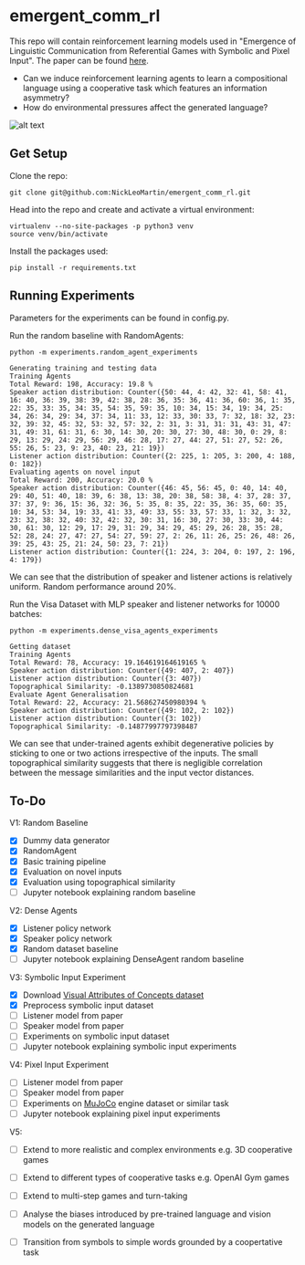 # emergent_comm_rl
This repo will contain reinforcement learning models used in "Emergence of Linguistic Communication from Referential Games with Symbolic and Pixel Input". The paper can be found [here](https://arxiv.org/abs/1804.03984). 

- Can we induce reinforcement learning agents to learn a compositional language using a cooperative task which features an information asymmetry?
- How do environmental pressures affect the generated language?

![alt text](https://raw.githubusercontent.com/NickLeoMartin/emergent_comm_rl/master/images/emergent_comm.png)

Get Setup
---------
Clone the repo:
```
git clone git@github.com:NickLeoMartin/emergent_comm_rl.git
```

Head into the repo and create and activate a virtual environment:
```
virtualenv --no-site-packages -p python3 venv
source venv/bin/activate
```

Install the packages used:
```
pip install -r requirements.txt
```

Running Experiments
-------------------
Parameters for the experiments can be found in config.py.

Run the random baseline with RandomAgents:
```
python -m experiments.random_agent_experiments

Generating training and testing data
Training Agents
Total Reward: 198, Accuracy: 19.8 %
Speaker action distribution: Counter({50: 44, 4: 42, 32: 41, 58: 41, 16: 40, 36: 39, 38: 39, 42: 38, 28: 36, 35: 36, 41: 36, 60: 36, 1: 35, 22: 35, 33: 35, 34: 35, 54: 35, 59: 35, 10: 34, 15: 34, 19: 34, 25: 34, 26: 34, 29: 34, 37: 34, 11: 33, 12: 33, 30: 33, 7: 32, 18: 32, 23: 32, 39: 32, 45: 32, 53: 32, 57: 32, 2: 31, 3: 31, 31: 31, 43: 31, 47: 31, 49: 31, 61: 31, 6: 30, 14: 30, 20: 30, 27: 30, 48: 30, 0: 29, 8: 29, 13: 29, 24: 29, 56: 29, 46: 28, 17: 27, 44: 27, 51: 27, 52: 26, 55: 26, 5: 23, 9: 23, 40: 23, 21: 19})
Listener action distribution: Counter({2: 225, 1: 205, 3: 200, 4: 188, 0: 182})
Evaluating agents on novel input
Total Reward: 200, Accuracy: 20.0 %
Speaker action distribution: Counter({46: 45, 56: 45, 0: 40, 14: 40, 29: 40, 51: 40, 18: 39, 6: 38, 13: 38, 20: 38, 58: 38, 4: 37, 28: 37, 37: 37, 9: 36, 15: 36, 32: 36, 5: 35, 8: 35, 22: 35, 36: 35, 60: 35, 10: 34, 53: 34, 19: 33, 41: 33, 49: 33, 55: 33, 57: 33, 1: 32, 3: 32, 23: 32, 38: 32, 40: 32, 42: 32, 30: 31, 16: 30, 27: 30, 33: 30, 44: 30, 61: 30, 12: 29, 17: 29, 31: 29, 34: 29, 45: 29, 26: 28, 35: 28, 52: 28, 24: 27, 47: 27, 54: 27, 59: 27, 2: 26, 11: 26, 25: 26, 48: 26, 39: 25, 43: 25, 21: 24, 50: 23, 7: 21})
Listener action distribution: Counter({1: 224, 3: 204, 0: 197, 2: 196, 4: 179})
```
We can see that the distribution of speaker and listener actions is relatively uniform. Random performance around 20%. 

Run the Visa Dataset with MLP speaker and listener networks for 10000 batches:
```
python -m experiments.dense_visa_agents_experiments

Getting dataset
Training Agents
Total Reward: 78, Accuracy: 19.164619164619165 %
Speaker action distribution: Counter({49: 407, 2: 407})
Listener action distribution: Counter({3: 407})
Topographical Similarity: -0.1389730850824681
Evaluate Agent Generalisation
Total Reward: 22, Accuracy: 21.568627450980394 %
Speaker action distribution: Counter({49: 102, 2: 102})
Listener action distribution: Counter({3: 102})
Topographical Similarity: -0.14877997797398487
```
We can see that under-trained agents exhibit degenerative policies by sticking to one or two actions irrespective of the inputs. The small topographical similarity suggests that there is negligible correlation between the message similarities and the input vector distances.

To-Do
-----
V1: Random Baseline
- [x] Dummy data generator
- [x] RandomAgent
- [x] Basic training pipeline
- [x] Evaluation on novel inputs 
- [x] Evaluation using topographical similarity
- [ ] Jupyter notebook explaining random baseline

V2: Dense Agents
- [x] Listener policy network
- [x] Speaker policy network
- [x] Random dataset baseline
- [ ] Jupyter notebook explaining DenseAgent random baseline

V3: Symbolic Input Experiment
- [x] Download [Visual Attributes of Concepts dataset](http://homepages.inf.ed.ac.uk/s1151656/resources.html)
- [x] Preprocess symbolic input dataset
- [ ] Listener model from paper
- [ ] Speaker model from paper 
- [ ] Experiments on symbolic input dataset
- [ ] Jupyter notebook explaining symbolic input experiments

V4: Pixel Input Experiment
- [ ] Listener model from paper
- [ ] Speaker model from paper 
- [ ] Experiments on [MuJoCo](http://www.mujoco.org/) engine dataset or similar task
- [ ] Jupyter notebook explaining pixel input experiments

V5:
- [ ] Extend to more realistic and complex environments e.g. 3D cooperative games
- [ ] Extend to different types of cooperative tasks e.g. OpenAI Gym games
- [ ] Extend to multi-step games and turn-taking
- [ ] Analyse the biases introduced by pre-trained language and vision models on the generated language
- [ ] Transition from symbols to simple words grounded by a coopertative task










